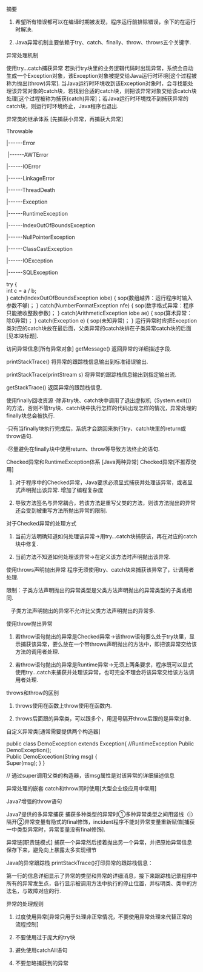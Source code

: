 摘要
1. 希望所有错误都可以在编译时期被发现，程序运行前排除错误，余下的在运行时解决.



2. Java异常机制主要依赖于try、catch、finally、throw、throws五个关键字.



异常处理机制


使用try…catch捕获异常
若执行try块里的业务逻辑代码时出现异常，系统会自动生成一个Exception对象，该Exception对象被提交给Java运行时环境[这个过程被称为抛出(throw)异常]. 当Java运行时环境收到该Exception对象时，会寻找能处理该异常对象的catch块，若找到合适的catch块，则把该异常对象交给该catch块处理[这个过程被称为捕获(catch)异常]；若Java运行时环境找不到捕获异常的catch块，则运行时环境终止，Java程序也退出.



异常类的继承体系 [先捕获小异常，再捕获大异常]


Throwable

|------Error

 |------AWTError

|------IOError

|------LinkageError 

|------ThreadDeath

|------Exception

|------RuntimeException  

|------IndexOutOfBoundsException

|------NullPointerException 

|------ClassCastException

|------IOException 

|------SQLException





try {		
      int c = a / b;	 
} catch(IndexOutOfBoundsException iobe) {
      sop(数组越界：运行程序时输入参数不够)；
} catch(NumberFormatException nfe) {
      sop(数字格式异常：程序只能接收整数参数)；
} catch(ArithmeticException iobe ae) {
      sop(算术异常：除0异常)；
} catch(Exception e) {
      sop(未知异常)；
}
运行异常时应把Exception类对应的catch块放在最后面，父类异常的catch块排在子类异常catch块的后面[见本块标题].





访问异常信息[所有异常对象]
getMessage() 返回异常的详细描述字段.

printStackTrace() 将异常的跟踪栈信息输出到标准错误输出.

printStackTrace(printStream s) 将异常的跟踪栈信息输出到指定输出流.

getStackTrace() 返回异常的跟踪栈信息.



使用finally回收资源
·除非try块、catch块中调用了退出虚拟机（System.exit()）的方法，否则不管try块、catch块中执行怎样的代码出现怎样的情况，异常处理的finally块总会被执行.

·只有当finally块执行完成后，系统才会跳回来执行try、catch块里的return或throw语句.

·尽量避免在finally块中使用return、throw等导致方法终止的语句.



Checked异常和RuntimeException体系 [Java两种异常]
Checked异常[不推荐使用]

1. 对于程序中的Checked异常，Java要求必须显式捕获并处理该异常，或者显式声明抛出该异常. 增加了编程复杂度

2. 导致方法签名与异常耦合，若该方法是重写父类的方法，则该方法抛出的异常还会受到被重写方法所抛出异常的限制.


对于Checked异常的处理方式
1. 当前方法明确知道如何处理该异常→用try…catch块捕获该，再在对应的catch块中修复.

2. 当前方法不知道如何处理该异常→在定义该方法时声明抛出该异常.


使用throws声明抛出异常
程序无须使用try、catch块来捕获该异常了，让调用者处理.

限制：子类方法声明抛出的异常类型是父类方法声明抛出的异常类型的子类或相同.

   子类方法声明抛出的异常不允许比父类方法声明抛出的异常多.


使用throw抛出异常
1. 若throw语句抛出的异常是Checked异常→该throw语句要么处于try块里，显示捕获该异常，要么放在一个带throws声明抛出的方法中，即把该异常交给该方法的调用者处理.

2. 若throw语句抛出的异常是Runtime异常→无须上两条要求，程序既可以显式使用try…catch来捕获并处理该异常，也可完全不理会将该异常交给该方法调用者处理.


throws和throw的区别
1. throws使用在函数上throw使用在函数内.

2. throws后面跟的异常类，可以跟多个，用逗号隔开throw后跟的是异常对象.




自定义异常类[通常需要提供两个构造器]


public class DemoException extends Exception{		//RuntimeException
      Public DemoException();					        
      Public DemoExceotion(String msg) {			
            Super(msg);	
      }	
}	




// 通过super调用父类的构造器，该msg属性是对该异常的详细描述信息



异常处理的嵌套
catch和throw同时使用[大型企业级应用中常用]



Java7增强的throw语句


Java7提供的多异常捕获
捕获多种类型的异常时①多种异常类型之间用竖线（|）隔开②异常变量有隐式的final修饰，incident程序不能对异常变量重新赋值[捕获一中类型异常时，异常变量没有final修饰].



异常链[职责链模式]
捕获一个异常然后接着抛出另一个异常，并把原始异常信息保存下来，避免向上暴露太多实现细节



Java的异常跟踪栈
printStackTrace()打印异常的跟踪栈信息：

第一行的信息详细显示了异常的类型和异常的详细消息，接下来跟踪栈记录程序中所有的异常发生点，各行显示被调用方法中执行的停止位置，并标明类、类中的方法名，与故障对应的行.



异常的处理规则
1. 过度使用异常[异常只用于处理非正常情况，不要使用异常处理来代替正常的流程控制]

2. 不要使用过于庞大的try块

3. 避免使用catchAll语句

4. 不要忽略捕获到的异常

